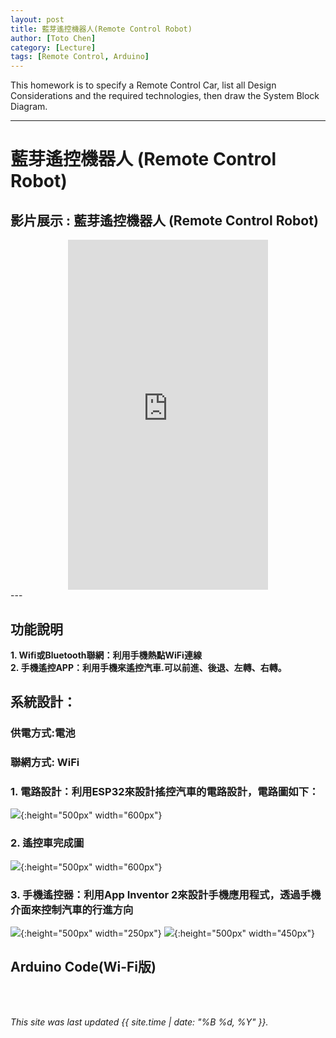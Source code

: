 ```yaml
---
layout: post
title: 藍芽遙控機器人(Remote Control Robot)
author: [Toto Chen]
category: [Lecture]
tags: [Remote Control, Arduino]
---
```


This homework is to specify a Remote Control Car, list all Design Considerations and the required technologies, then draw the System Block Diagram.

---

# 藍芽遙控機器人 (Remote Control Robot)

## 影片展示 : 藍芽遙控機器人 (Remote Control Robot)
<div align="center">
<iframe width="320" height="560" src="https://www.youtube.com/embed/kDWMcbzpWGE?autoplay=1&loop=1" title="Demo Remote Control Car" frameborder="0" allow="accelerometer; autoplay; clipboard-write; encrypted-media; gyroscope; picture-in-picture; web-share" allowfullscreen></iframe>
</div>
---

## 功能說明
**1. Wifi或Bluetooth聯網：利用手機熱點WiFi連線** <br>
**2. 手機遙控APP：利用手機來遙控汽車.可以前進、後退、左轉、右轉。** <br>


## 系統設計：
### 供電方式:電池 
### 聯網方式: WiFi

### 1. 電路設計：利用ESP32來設計搖控汽車的電路設計，電路圖如下：

![](https://github.com/totochen/MCU_2023/blob/master/images/circuit.jpg?raw=true){:height="500px" width="600px"}


### 2. 遙控車完成圖 

![](https://github.com/totochen/MCU_2023/blob/master/images/remote_car.jpg?raw=true){:height="500px" width="600px"}



### 3. 手機遙控器：利用App Inventor 2來設計手機應用程式，透過手機介面來控制汽車的行進方向 

![](https://github.com/totochen/MCU_2023/blob/master/images/APP_UI.jpg?raw=true){:height="500px" width="250px"}
![](https://github.com/totochen/MCU_2023/blob/master/images/APP_Block.png?raw=true){:height="500px" width="450px"}

## Arduino Code(Wi-Fi版)





<br>
<br>

*This site was last updated {{ site.time | date: "%B %d, %Y" }}.*

